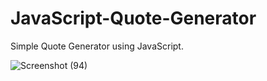 # JavaScript-Quote-Generator
Simple Quote Generator using JavaScript.


![Screenshot (94)](https://github.com/Itsjustme27/JavaScript-Quote-Generator/assets/122108318/4652bd5e-4a72-4219-af94-cf1b1093a7df)
